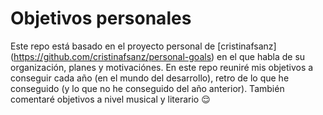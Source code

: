 Objetivos personales
==============

Este repo está basado en el proyecto personal de
[cristinafsanz] (https://github.com/cristinafsanz/personal-goals)
en el que habla de su organización, planes y motivaciónes. En este repo reuniré mis objetivos a conseguir cada año (en el mundo del desarrollo), retro de lo que he conseguido (y lo que no he conseguido del año anterior). También comentaré objetivos a nivel musical y literario 😌
